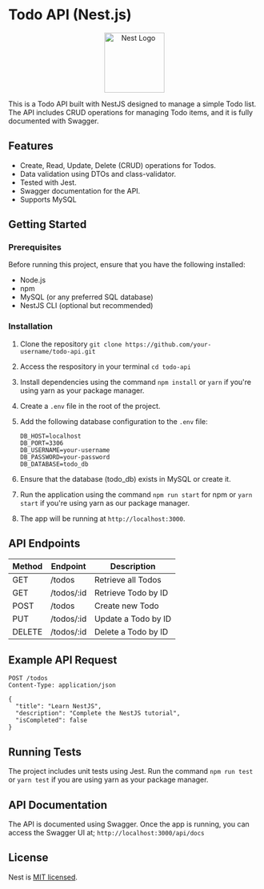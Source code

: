 # Todo API (Nest.js)
<p align="center">
  <a href="http://nestjs.com/" target="blank"><img src="https://nestjs.com/img/logo-small.svg" width="120" alt="Nest Logo" /></a>
</p>

This is a Todo API built with NestJS designed to manage a simple Todo list. The API includes CRUD operations for managing Todo items, and it is fully documented with Swagger.

## Features
- Create, Read, Update, Delete (CRUD) operations for Todos.
- Data validation using DTOs and class-validator.
- Tested with Jest.
- Swagger documentation for the API.
- Supports MySQL 

## Getting Started
### Prerequisites
Before running this project, ensure that you have the following installed:
- Node.js 
- npm 
- MySQL (or any preferred SQL database)
- NestJS CLI (optional but recommended)

### Installation
1. Clone the repository `git clone https://github.com/your-username/todo-api.git`
2. Access the respository in your terminal `cd todo-api`
3. Install dependencies using the command `npm install` or `yarn` if you're using yarn as your package manager.
4. Create a `.env` file in the root of the project.
5. Add the following database configuration to the `.env` file:
   ```
   DB_HOST=localhost
   DB_PORT=3306
   DB_USERNAME=your-username
   DB_PASSWORD=your-password
   DB_DATABASE=todo_db
   ```
6. Ensure that the database (todo_db) exists in MySQL or create it.
7. Run the application using the command `npm run start` for npm or `yarn start` if you're using yarn as our package manager.

8. The app will be running at `http://localhost:3000`.

## API Endpoints

| Method|Endpoint|Description|
|-|-|-|
|GET|/todos| Retrieve all Todos|
|GET|/todos/:id| Retrieve Todo by ID|
|POST|/todos| Create new Todo|
|PUT|/todos/:id| Update a Todo by ID|
|DELETE|/todos/:id| Delete a Todo by ID|

## Example API Request

```
POST /todos
Content-Type: application/json

{
  "title": "Learn NestJS",
  "description": "Complete the NestJS tutorial",
  "isCompleted": false
}
```
## Running Tests
The project includes unit tests using Jest. 
Run the command `npm run test` or `yarn test` if you are using yarn as your package manager.

## API Documentation
The API is documented using Swagger. Once the app is running, you can access the Swagger UI at; `http://localhost:3000/api/docs`

## License

Nest is [MIT licensed](https://github.com/nestjs/nest/blob/master/LICENSE).
